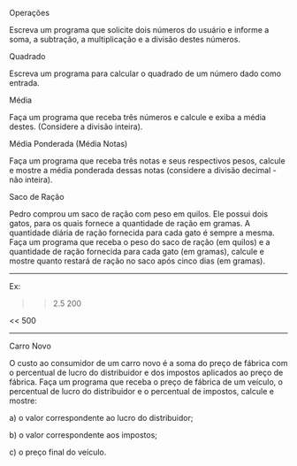
Operações

  Escreva um programa que solicite dois números do usuário e informe a soma, a subtração, a multiplicação e a divisão destes números.
  
 Quadrado
 
  Escreva um programa para calcular o quadrado de um número dado como entrada. 

 Média
 
  Faça um programa que receba três números e calcule e exiba a média destes. (Considere a divisão inteira).
  
 Média Ponderada (Média Notas)
 
  Faça um programa que receba três notas e seus respectivos pesos, calcule e mostre a média ponderada dessas notas (considere a divisão decimal - não inteira). 
  
 Saco de Ração
 
 Pedro comprou um saco de ração com peso em quilos. Ele possui dois gatos, para os quais fornece a quantidade de ração em gramas. A quantidade diária de ração fornecida para cada gato é sempre a mesma. Faça um programa que receba o peso do saco de ração (em quilos) e a quantidade de ração fornecida para cada gato (em gramas), calcule e mostre quanto
 restará de ração no saco após cinco dias (em gramas). 
 
 
 - - - - - - - - - - -
 
Ex:
>> 2.5 200 

<< 500
 - - - - - - - - - - -

 Carro Novo
 
  O custo ao consumidor de um carro novo é a soma do preço de fábrica com o percentual de lucro do distribuidor e dos impostos aplicados ao preço de fábrica. Faça um programa que receba o preço de fábrica de um veículo, o percentual de lucro do distribuidor e o percentual de impostos, calcule e mostre:

a) o valor correspondente ao lucro do distribuidor;

b) o valor correspondente aos impostos;

c) o preço final do veículo.


